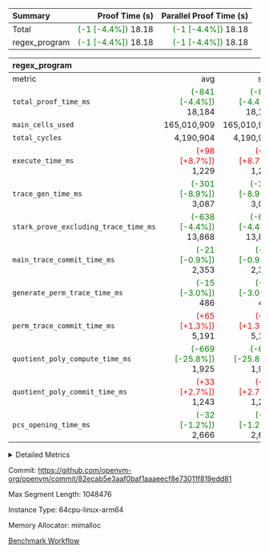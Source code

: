 | Summary | Proof Time (s) | Parallel Proof Time (s) |
|:---|---:|---:|
| Total | <span style='color: green'>(-1 [-4.4%])</span> 18.18 | <span style='color: green'>(-1 [-4.4%])</span> 18.18 |
| regex_program | <span style='color: green'>(-1 [-4.4%])</span> 18.18 | <span style='color: green'>(-1 [-4.4%])</span> 18.18 |


| regex_program |||||
|:---|---:|---:|---:|---:|
|metric|avg|sum|max|min|
| `total_proof_time_ms ` | <span style='color: green'>(-841 [-4.4%])</span> 18,184 | <span style='color: green'>(-841 [-4.4%])</span> 18,184 | <span style='color: green'>(-841 [-4.4%])</span> 18,184 | <span style='color: green'>(-841 [-4.4%])</span> 18,184 |
| `main_cells_used     ` |  165,010,909 |  165,010,909 |  165,010,909 |  165,010,909 |
| `total_cycles        ` |  4,190,904 |  4,190,904 |  4,190,904 |  4,190,904 |
| `execute_time_ms     ` | <span style='color: red'>(+98 [+8.7%])</span> 1,229 | <span style='color: red'>(+98 [+8.7%])</span> 1,229 | <span style='color: red'>(+98 [+8.7%])</span> 1,229 | <span style='color: red'>(+98 [+8.7%])</span> 1,229 |
| `trace_gen_time_ms   ` | <span style='color: green'>(-301 [-8.9%])</span> 3,087 | <span style='color: green'>(-301 [-8.9%])</span> 3,087 | <span style='color: green'>(-301 [-8.9%])</span> 3,087 | <span style='color: green'>(-301 [-8.9%])</span> 3,087 |
| `stark_prove_excluding_trace_time_ms` | <span style='color: green'>(-638 [-4.4%])</span> 13,868 | <span style='color: green'>(-638 [-4.4%])</span> 13,868 | <span style='color: green'>(-638 [-4.4%])</span> 13,868 | <span style='color: green'>(-638 [-4.4%])</span> 13,868 |
| `main_trace_commit_time_ms` | <span style='color: green'>(-21 [-0.9%])</span> 2,353 | <span style='color: green'>(-21 [-0.9%])</span> 2,353 | <span style='color: green'>(-21 [-0.9%])</span> 2,353 | <span style='color: green'>(-21 [-0.9%])</span> 2,353 |
| `generate_perm_trace_time_ms` | <span style='color: green'>(-15 [-3.0%])</span> 486 | <span style='color: green'>(-15 [-3.0%])</span> 486 | <span style='color: green'>(-15 [-3.0%])</span> 486 | <span style='color: green'>(-15 [-3.0%])</span> 486 |
| `perm_trace_commit_time_ms` | <span style='color: red'>(+65 [+1.3%])</span> 5,191 | <span style='color: red'>(+65 [+1.3%])</span> 5,191 | <span style='color: red'>(+65 [+1.3%])</span> 5,191 | <span style='color: red'>(+65 [+1.3%])</span> 5,191 |
| `quotient_poly_compute_time_ms` | <span style='color: green'>(-669 [-25.8%])</span> 1,925 | <span style='color: green'>(-669 [-25.8%])</span> 1,925 | <span style='color: green'>(-669 [-25.8%])</span> 1,925 | <span style='color: green'>(-669 [-25.8%])</span> 1,925 |
| `quotient_poly_commit_time_ms` | <span style='color: red'>(+33 [+2.7%])</span> 1,243 | <span style='color: red'>(+33 [+2.7%])</span> 1,243 | <span style='color: red'>(+33 [+2.7%])</span> 1,243 | <span style='color: red'>(+33 [+2.7%])</span> 1,243 |
| `pcs_opening_time_ms ` | <span style='color: green'>(-32 [-1.2%])</span> 2,666 | <span style='color: green'>(-32 [-1.2%])</span> 2,666 | <span style='color: green'>(-32 [-1.2%])</span> 2,666 | <span style='color: green'>(-32 [-1.2%])</span> 2,666 |



<details>
<summary>Detailed Metrics</summary>

| group | num_segments | keygen_time_ms | commit_exe_time_ms |
| --- | --- | --- | --- |
| regex_program | 1 | 643 | 43 | 

| group | air_name | quotient_deg | interactions | constraints |
| --- | --- | --- | --- | --- |
| regex_program | AccessAdapterAir<16> | 2 | 5 | 14 | 
| regex_program | AccessAdapterAir<2> | 2 | 5 | 14 | 
| regex_program | AccessAdapterAir<32> | 2 | 5 | 14 | 
| regex_program | AccessAdapterAir<4> | 2 | 5 | 14 | 
| regex_program | AccessAdapterAir<64> | 2 | 5 | 14 | 
| regex_program | AccessAdapterAir<8> | 2 | 5 | 14 | 
| regex_program | BitwiseOperationLookupAir<8> | 2 | 2 | 4 | 
| regex_program | KeccakVmAir | 2 | 321 | 4,571 | 
| regex_program | MemoryMerkleAir<8> | 2 | 4 | 40 | 
| regex_program | PersistentBoundaryAir<8> | 2 | 3 | 6 | 
| regex_program | PhantomAir | 2 | 3 | 5 | 
| regex_program | Poseidon2PeripheryAir<BabyBearParameters>, 1> | 2 | 1 | 286 | 
| regex_program | ProgramAir | 1 | 1 | 4 | 
| regex_program | RangeTupleCheckerAir<2> | 1 | 1 | 4 | 
| regex_program | VariableRangeCheckerAir | 1 | 1 | 4 | 
| regex_program | VmAirWrapper<Rv32BaseAluAdapterAir, BaseAluCoreAir<4, 8> | 2 | 19 | 43 | 
| regex_program | VmAirWrapper<Rv32BaseAluAdapterAir, LessThanCoreAir<4, 8> | 2 | 17 | 39 | 
| regex_program | VmAirWrapper<Rv32BaseAluAdapterAir, ShiftCoreAir<4, 8> | 2 | 23 | 90 | 
| regex_program | VmAirWrapper<Rv32BranchAdapterAir, BranchEqualCoreAir<4> | 2 | 11 | 25 | 
| regex_program | VmAirWrapper<Rv32BranchAdapterAir, BranchLessThanCoreAir<4, 8> | 2 | 13 | 41 | 
| regex_program | VmAirWrapper<Rv32CondRdWriteAdapterAir, Rv32JalLuiCoreAir> | 2 | 10 | 22 | 
| regex_program | VmAirWrapper<Rv32HintStoreAdapterAir, Rv32HintStoreCoreAir> | 2 | 15 | 17 | 
| regex_program | VmAirWrapper<Rv32JalrAdapterAir, Rv32JalrCoreAir> | 2 | 16 | 20 | 
| regex_program | VmAirWrapper<Rv32LoadStoreAdapterAir, LoadSignExtendCoreAir<4, 8> | 2 | 18 | 33 | 
| regex_program | VmAirWrapper<Rv32LoadStoreAdapterAir, LoadStoreCoreAir<4> | 2 | 17 | 38 | 
| regex_program | VmAirWrapper<Rv32MultAdapterAir, DivRemCoreAir<4, 8> | 2 | 25 | 88 | 
| regex_program | VmAirWrapper<Rv32MultAdapterAir, MulHCoreAir<4, 8> | 2 | 24 | 38 | 
| regex_program | VmAirWrapper<Rv32MultAdapterAir, MultiplicationCoreAir<4, 8> | 2 | 19 | 26 | 
| regex_program | VmAirWrapper<Rv32RdWriteAdapterAir, Rv32AuipcCoreAir> | 2 | 11 | 15 | 
| regex_program | VmConnectorAir | 2 | 3 | 9 | 

| group | air_name | segment | rows | prep_cols | perm_cols | main_cols | cells |
| --- | --- | --- | --- | --- | --- | --- | --- |
| regex_program | AccessAdapterAir<2> | 0 | 64 |  | 24 | 11 | 2,240 | 
| regex_program | AccessAdapterAir<4> | 0 | 32 |  | 24 | 13 | 1,184 | 
| regex_program | AccessAdapterAir<8> | 0 | 131,072 |  | 24 | 17 | 5,373,952 | 
| regex_program | BitwiseOperationLookupAir<8> | 0 | 65,536 | 3 | 8 | 2 | 655,360 | 
| regex_program | KeccakVmAir | 0 | 32 |  | 1,288 | 3,164 | 142,464 | 
| regex_program | MemoryMerkleAir<8> | 0 | 131,072 |  | 20 | 32 | 6,815,744 | 
| regex_program | PersistentBoundaryAir<8> | 0 | 131,072 |  | 12 | 20 | 4,194,304 | 
| regex_program | PhantomAir | 0 | 512 |  | 12 | 6 | 9,216 | 
| regex_program | Poseidon2PeripheryAir<BabyBearParameters>, 1> | 0 | 16,384 |  | 8 | 300 | 5,046,272 | 
| regex_program | ProgramAir | 0 | 131,072 |  | 8 | 10 | 2,359,296 | 
| regex_program | RangeTupleCheckerAir<2> | 0 | 524,288 | 2 | 8 | 1 | 4,718,592 | 
| regex_program | VariableRangeCheckerAir | 0 | 262,144 | 2 | 8 | 1 | 2,359,296 | 
| regex_program | VmAirWrapper<Rv32BaseAluAdapterAir, BaseAluCoreAir<4, 8> | 0 | 2,097,152 |  | 80 | 36 | 243,269,632 | 
| regex_program | VmAirWrapper<Rv32BaseAluAdapterAir, LessThanCoreAir<4, 8> | 0 | 65,536 |  | 40 | 37 | 5,046,272 | 
| regex_program | VmAirWrapper<Rv32BaseAluAdapterAir, ShiftCoreAir<4, 8> | 0 | 262,144 |  | 52 | 53 | 27,525,120 | 
| regex_program | VmAirWrapper<Rv32BranchAdapterAir, BranchEqualCoreAir<4> | 0 | 524,288 |  | 48 | 26 | 38,797,312 | 
| regex_program | VmAirWrapper<Rv32BranchAdapterAir, BranchLessThanCoreAir<4, 8> | 0 | 262,144 |  | 56 | 32 | 23,068,672 | 
| regex_program | VmAirWrapper<Rv32CondRdWriteAdapterAir, Rv32JalLuiCoreAir> | 0 | 131,072 |  | 44 | 18 | 8,126,464 | 
| regex_program | VmAirWrapper<Rv32HintStoreAdapterAir, Rv32HintStoreCoreAir> | 0 | 16,384 |  | 36 | 26 | 1,015,808 | 
| regex_program | VmAirWrapper<Rv32JalrAdapterAir, Rv32JalrCoreAir> | 0 | 131,072 |  | 36 | 28 | 8,388,608 | 
| regex_program | VmAirWrapper<Rv32LoadStoreAdapterAir, LoadSignExtendCoreAir<4, 8> | 0 | 1,024 |  | 76 | 35 | 113,664 | 
| regex_program | VmAirWrapper<Rv32LoadStoreAdapterAir, LoadStoreCoreAir<4> | 0 | 2,097,152 |  | 72 | 40 | 234,881,024 | 
| regex_program | VmAirWrapper<Rv32MultAdapterAir, DivRemCoreAir<4, 8> | 0 | 128 |  | 104 | 57 | 20,608 | 
| regex_program | VmAirWrapper<Rv32MultAdapterAir, MulHCoreAir<4, 8> | 0 | 256 |  | 100 | 39 | 35,584 | 
| regex_program | VmAirWrapper<Rv32MultAdapterAir, MultiplicationCoreAir<4, 8> | 0 | 65,536 |  | 80 | 31 | 7,274,496 | 
| regex_program | VmAirWrapper<Rv32RdWriteAdapterAir, Rv32AuipcCoreAir> | 0 | 65,536 |  | 28 | 21 | 3,211,264 | 
| regex_program | VmConnectorAir | 0 | 2 | 1 | 12 | 4 | 32 | 

| group | segment | trace_gen_time_ms | total_proof_time_ms | total_cycles | total_cells | stark_prove_excluding_trace_time_ms | quotient_poly_compute_time_ms | quotient_poly_commit_time_ms | perm_trace_commit_time_ms | pcs_opening_time_ms | main_trace_commit_time_ms | main_cells_used | generate_perm_trace_time_ms | execute_time_ms |
| --- | --- | --- | --- | --- | --- | --- | --- | --- | --- | --- | --- | --- | --- | --- |
| regex_program | 0 | 3,087 | 18,184 | 4,190,904 | 632,452,480 | 13,868 | 1,925 | 1,243 | 5,191 | 2,666 | 2,353 | 165,010,909 | 486 | 1,229 | 

</details>


Commit: https://github.com/openvm-org/openvm/commit/82ecab5e3aaf0baf1aaaeecf8e73011f819edd81

Max Segment Length: 1048476

Instance Type: 64cpu-linux-arm64

Memory Allocator: mimalloc

[Benchmark Workflow](https://github.com/openvm-org/openvm/actions/runs/12835177064)
